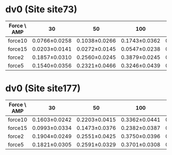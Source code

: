 # dv0 (Site site73)
| Force \ AMP | 30 | 50 | 100 | 200 | 300 | 500 | 1000 | 2000 | 3000 |
|-------------|---------|---------|---------|---------|---------|---------|---------|---------|---------|
| force10     | 0.0766±0.0258 | 0.1038±0.0266 | 0.1743±0.0362 | 0.2375±0.0413 | 0.2600±0.0479 | 0.2949±0.0506 | 0.2926±0.0566 | 0.2496±0.0373 | 0.2098±0.0339 |
| force15     | 0.0203±0.0141 | 0.0272±0.0145 | 0.0547±0.0238 | 0.0652±0.0230 | 0.0955±0.0300 | 0.1020±0.0331 | 0.1092±0.0241 | 0.0975±0.0300 | 0.0844±0.0240 |
| force2      | 0.1857±0.0310 | 0.2560±0.0245 | 0.3879±0.0245 | 0.4283±0.0370 | 0.4431±0.0500 | 0.4004±0.0348 | 0.3205±0.0415 | 0.2270±0.0328 | 0.1955±0.0272 |
| force5      | 0.1540±0.0356 | 0.2321±0.0466 | 0.3246±0.0439 | 0.3993±0.0450 | 0.4375±0.0385 | 0.4170±0.0494 | 0.3393±0.0378 | 0.2654±0.0342 | 0.2203±0.0375 |


# dv0 (Site site177)
| Force \ AMP | 30 | 50 | 100 | 200 | 300 | 500 | 1000 | 2000 | 3000 |
|-------------|---------|---------|---------|---------|---------|---------|---------|---------|---------|
| force10     | 0.1603±0.0242 | 0.2203±0.0415 | 0.3362±0.0441 | 0.3987±0.0446 | 0.4261±0.0562 | 0.4098±0.0448 | 0.3625±0.0309 | 0.2991±0.0326 | 0.2205±0.0349 |
| force15     | 0.0993±0.0334 | 0.1473±0.0376 | 0.2382±0.0387 | 0.3225±0.0531 | 0.3551±0.0431 | 0.3696±0.0433 | 0.3373±0.0477 | 0.2739±0.0424 | 0.2225±0.0368 |
| force2      | 0.1904±0.0249 | 0.2551±0.0425 | 0.3750±0.0396 | 0.4239±0.0311 | 0.4232±0.0396 | 0.4049±0.0461 | 0.3248±0.0508 | 0.2413±0.0292 | 0.1859±0.0287 |
| force5      | 0.1821±0.0305 | 0.2591±0.0329 | 0.3701±0.0308 | 0.4270±0.0337 | 0.4458±0.0495 | 0.4129±0.0351 | 0.3509±0.0366 | 0.2480±0.0257 | 0.1933±0.0319 |


